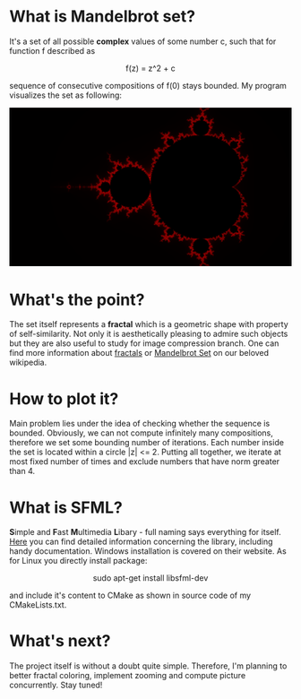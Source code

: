 # What is Mandelbrot set?

It's a set of all possible **complex** values of some number c, such that for function f described as

<p align="center">
  f(z) = z^2 + c
</p>

sequence of consecutive compositions of f(0) stays bounded. My program visualizes the set as following:

![alt text](https://github.com/timacpp/mandelbrot-set/blob/main/preview.png?raw=true)

# What's the point?

The set itself represents a **fractal** which is a geometric shape with property of self-similarity. Not only it
is aesthetically pleasing to admire such objects but they are also useful to study for image compression branch.
One can find more information about [fractals](https://en.wikipedia.org/wiki/Fractal)
or [Mandelbrot Set](https://en.wikipedia.org/wiki/Mandelbrot_set) on our beloved wikipedia.

# How to plot it?

Main problem lies under the idea of checking whether the sequence is bounded. Obviously, we can not compute infinitely many compositions,
therefore we set some bounding number of iterations. Each number inside the set is located within a circle |z| <= 2.
Putting all together, we iterate at most fixed number of times and exclude numbers that have norm greater than 4.

# What is SFML?

**S**imple and **F**ast **M**ultimedia **L**ibary - full naming says everything for itself. [Here](https://www.sfml-dev.org/) you can find detailed
information concerning the library, including handy documentation. Windows installation is covered on their website. As for Linux you directly install package:

<p align="center">
  sudo apt-get install libsfml-dev
</p>

and include it's content to CMake as shown in source code of my CMakeLists.txt.

# What's next?

The project itself is without a doubt quite simple. Therefore, I'm planning to better fractal coloring, implement zooming and compute picture concurrently. Stay tuned!
